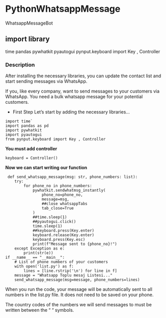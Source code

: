 # PythonWhatsappMessage
WhatsappMessageBot

## import library
time
pandas
pywhatkit
pyautogui
pynput.keyboard import Key , Controller


### Description
After installing the necessary libraries, you can update the contact list and start sending messages via WhatsApp.


If you, like every company, want to send messages to your customers via WhatsApp. You need a bulk whatsapp message for your potential customers.

- First Step
Let’s start by adding the necessary libraries…

```
import time`
import pandas as pd
import pywhatkit
import pyautogui
from pynput.keyboard import Key , Controller
```
**You must add controller**
```
keyboard = Controller()
```
  
**Now we can start writing our function**

```
 def send_whatsapp_message(msg: str, phone_numbers: list):
    try:
        for phone_no in phone_numbers:
            pywhatkit.sendwhatmsg_instantly(
                phone_no=phone_no,
                message=msg,
                ##close whatsappTabs
                tab_close=True
            )
            ##time.sleep(1)
            ##pyautogui.click()
            time.sleep(1)
            ##keyboard.press(Key.enter)
            keyboard.release(Key.enter)
            keyboard.press(Key.esc)
            print(f"Message sent to {phone_no}!")
    except Exception as e:
        print(str(e))
if __name__ == "__main__":
    # List of phone numbers of your customers
    with open('list.py') as f:
        lines = [line.rstrip('\n') for line in f]
    message = "Whatsapp Toplu mesaj Listesi..."
    send_whatsapp_message(msg=message, phone_numbers=lines)
```

When you run the code, your message will be automatically sent to all numbers in the
list.py file. It does not need to be saved on your phone.

The country codes of the numbers we will send messages to must be written between the “ “ symbols.
